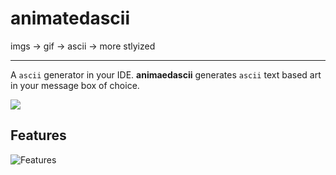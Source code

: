 # animatedascii
imgs -> gif -> ascii -> more stlyized
<hr>

A `ascii` generator in your IDE. **animaedascii** generates `ascii` text based art in your message box of choice.

![](https://s5.ezgif.com/tmp/ezgif-57200c6aef724c.gif)


## Features

![Features](https://www.lifewire.com/404-not-found-error-explained-2622936)
